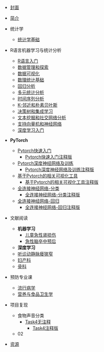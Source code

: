 <!-- docs/_sidebar.md -->

* [封面](/)
* [简介](guide)

* 统计学
  * [统计学基础](01统计学/)

* R语言机器学习与统计分析
  * [R语言入门](02R语言机器学习与统计分析\01第一章_R语言入门/)
  * [数据管理和探索](02R语言机器学习与统计分析\02第二章_数据管理和探索/)
  * [数据可视化](02R语言机器学习与统计分析\03第三章_数据可视化/)
  * [数理统计基础](02R语言机器学习与统计分析\04第四章_数理统计基础/)
  * [回归分析](02R语言机器学习与统计分析\05第五章_回归分析/)
  * [多元统计分析](02R语言机器学习与统计分析\06第六章_多元统计分析/)
  * [时间序列分析](02R语言机器学习与统计分析\07第七章_时间序列分析/)
  * [K-邻近和朴素贝叶斯](02R语言机器学习与统计分析\08第八章_K-邻近和朴素贝叶斯/)
  * [决策树和集成学习](02R语言机器学习与统计分析\09第九章_决策树和集成学习/)
  * [文本挖掘和社交网络分析](02R语言机器学习与统计分析\10第十章_文本挖掘和社交网络分析/)
  * [支持向量机和神经网络](02R语言机器学习与统计分析\11第十一章_支持向量机和神经网络/)
  * [深度学习入门](02R语言机器学习与统计分析\12第十二章_深度学习入门/)


* **PyTorch**
  * [Pytorch快速入门](03PyTorch深度学习入门与实战\02Pytorch快速入门/)
      * [Pytorch快速入门注释版](03PyTorch深度学习入门与实战\02Pytorch快速入门\添加注释/)
  * [Pytorch深度神经网络及训练](03PyTorch深度学习入门与实战\03Pytorch深度神经网络及训练/)
    * [Pytorch深度神经网络及训练注释版](03PyTorch深度学习入门与实战\03Pytorch深度神经网络及训练\添加注释/)
  * [基于Pytorch的相关可视化工具](03PyTorch深度学习入门与实战\04基于Pytorch的相关可视化工具/)
    * [基于Pytorch的相关可视化工具注释版](03PyTorch深度学习入门与实战\04基于Pytorch的相关可视化工具\添加注释/)
  * [全连接神经网络-分类](03PyTorch深度学习入门与实战\05全连接神经网络_分类/)
    * [全连接神经网络-分类注释版](03PyTorch深度学习入门与实战\05全连接神经网络_分类\添加注释/)
  * [全连接神经网络-回归](03PyTorch深度学习入门与实战\05全连接神经网络_回归/)
    * [全连接神经网络-回归注释版](03PyTorch深度学习入门与实战\05全连接神经网络_回归\添加注释/)

* 文献阅读
  * **机器学习**
    * [儿童急性肾损伤](04文献阅读\机器学习\01儿童急性肾损伤/)
    * [急性脑卒中预后](04文献阅读\机器学习\02急性脑卒中预后/)
  * **深度学习**
  * [听诊动静脉瘘狭窄](04文献阅读\深度学习\01听诊动静脉瘘狭窄/)
  * [妇产科](04\妇产科/)
  * [骨科](04\骨科/)

* 预防专业课
  * [流行病学](05预防专业课\流行病学/)
  * [营养与食品卫生学]()

* 项目复现
  * 食物声音分类
    * [Task4无注释](06项目复现\01食物声音分类\01Task4/)
      * [Task4注释版](06项目复现\01食物声音分类\01Task4\添加注释/)
  * 02


* [资源](99/README.md)

